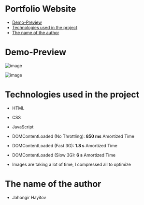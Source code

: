 # Portfolio Website

- [Demo-Preview](#demo-preview)
- [Technologies used in the project](#technologies-used-in-the-project)
- [The name of the author](#the-name-of-the-author)

# Demo-Preview

![image](https://github.com/Jahongirhacking/portfolio/assets/66916141/7e5d2cd5-2094-461a-859f-a56bf8d78bb7)

![image](https://github.com/Jahongirhacking/portfolio/assets/66916141/d04c20b9-cd0f-46a2-9167-da014740619f)


# Technologies used in the project

* HTML
* CSS
* JavaScript

* DOMContentLoaded (No Throttling): **850 ms** Amortized Time
* DOMContentLoaded (Fast 3G): **1.8 s** Amortized Time
* DOMContentLoaded (Slow 3G): **6 s** Amortized Time
* Images are taking a lot of time, I compressed all to optimize

# The name of the author

* Jahongir Hayitov
